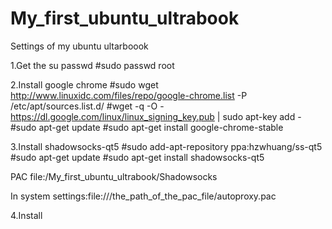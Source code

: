 # My_first_ubuntu_ultrabook
Settings of my ubuntu ultarboook

1.Get the su passwd
  #sudo passwd root
  
2.Install google chrome
  #sudo wget http://www.linuxidc.com/files/repo/google-chrome.list -P /etc/apt/sources.list.d/
  #wget -q -O - https://dl.google.com/linux/linux_signing_key.pub  | sudo apt-key add -
  #sudo apt-get update
  #sudo apt-get install google-chrome-stable
  
3.Install shadowsocks-qt5
  #sudo add-apt-repository ppa:hzwhuang/ss-qt5
  #sudo apt-get update
  #sudo apt-get install shadowsocks-qt5

  PAC file:/My_first_ubuntu_ultrabook/Shadowsocks
  
  In system settings:file:///the_path_of_the_pac_file/autoproxy.pac
  
4.Install
